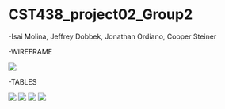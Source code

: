 # CST438_project02_Group2

-Isai Molina, Jeffrey Dobbek, Jonathan Ordiano, Cooper Steiner

-WIREFRAME

![](https://i.imgur.com/KZ7MJIb.png)

-TABLES

![](https://i.imgur.com/DneHR2C.png)
![](https://i.imgur.com/ti0TiZw.png)
![](https://i.imgur.com/wKeWp2s.png)
![](https://i.imgur.com/OASI23p.png)

